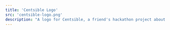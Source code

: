 ```yaml
---
title: 'Centsible Logo'
src: 'centsible-logo.png'
description: "A logo for Centsible, a friend's hackathon project about finance"
---
```

